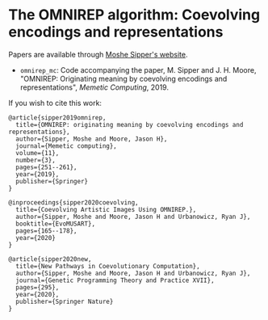 # The OMNIREP algorithm: Coevolving encodings and representations

Papers are available through [Moshe Sipper's website](http://www.moshesipper.com/).

* `omnirep_mc`: Code accompanying the paper, M. Sipper and J. H. Moore, "OMNIREP: Originating meaning by coevolving encodings and representations", *Memetic Computing*, 2019.

If you wish to cite this work:
```
@article{sipper2019omnirep,
  title={OMNIREP: originating meaning by coevolving encodings and representations},
  author={Sipper, Moshe and Moore, Jason H},
  journal={Memetic computing},
  volume={11},
  number={3},
  pages={251--261},
  year={2019},
  publisher={Springer}
}

@inproceedings{sipper2020coevolving,
  title={Coevolving Artistic Images Using OMNIREP.},
  author={Sipper, Moshe and Moore, Jason H and Urbanowicz, Ryan J},
  booktitle={EvoMUSART},
  pages={165--178},
  year={2020}
}

@article{sipper2020new,
  title={New Pathways in Coevolutionary Computation},
  author={Sipper, Moshe and Moore, Jason H and Urbanowicz, Ryan J},
  journal={Genetic Programming Theory and Practice XVII},
  pages={295},
  year={2020},
  publisher={Springer Nature}
}
```
